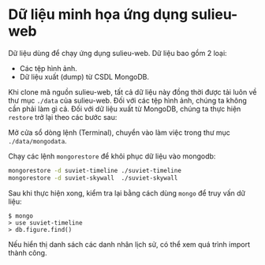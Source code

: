 # Dữ liệu minh họa ứng dụng sulieu-web

Dữ liệu dùng để chạy ứng dụng sulieu-web. Dữ liệu bao gồm 2 loại:

* Các tệp hình ảnh.
* Dữ liệu xuất (dump) từ CSDL MongoDB.

Khi clone mã nguồn sulieu-web, tất cả dữ liệu này đồng thời được tải luôn về thư mục
`./data` của sulieu-web. Đối với các tệp hình ảnh, chúng ta không cần phải làm gì cả.
Đối với dữ liệu xuất từ MongoDB, chúng ta thực hiện `restore` trở lại theo các bước sau:

Mở cửa sổ dòng lệnh (Terminal), chuyển vào làm việc trong thư mục `./data/mongodata`.

Chạy các lệnh `mongorestore` để khôi phục dữ liệu vào mongodb:

```bash
mongorestore -d suviet-timeline ./suviet-timeline
mongorestore -d suviet-skywall  ./suviet-skywall
```

Sau khi thực hiện xong, kiểm tra lại bằng cách dùng `mongo` để truy vấn dữ liệu:

```
$ mongo
> use suviet-timeline
> db.figure.find()
```

Nếu hiển thị danh sách các danh nhân lịch sử, có thể xem quá trình import thành công.
